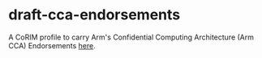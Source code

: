# draft-cca-endorsements

A CoRIM profile to carry Arm's Confidential Computing Architecture (Arm CCA) Endorsements
   [here](../../edit/main/draft-ydb-rats-cca-endorsements.md).
